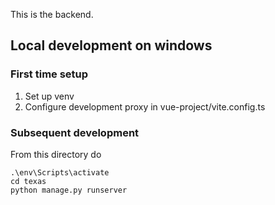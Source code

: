 This is the backend.

## Local development on windows

### First time setup
1. Set up venv
2. Configure development proxy in vue-project/vite.config.ts

### Subsequent development
From this directory do

```
.\env\Scripts\activate
cd texas
python manage.py runserver
```
